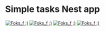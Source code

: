 <h1 align="center">Simple tasks Nest app</h1>

<p align="center">
<a href="#"><img alt="Foks_f ;)" src="https://img.shields.io/github/last-commit/Foksif/Tasks-NestJS/main?color=green&style=for-the-badge"></a>
<a href="#"><img alt="Foks_f ;)" src="https://img.shields.io/badge/Author-Foks__f-ed5f00?style=for-the-badge"></a>
<a href="#"><img alt="Foks_f ;)" src="https://img.shields.io/static/v1?label=license&message=MIT&color=%23ac00b5&style=for-the-badge"></a>
<a href="#"><img alt="Foks_f ;)" src="https://img.shields.io/badge/Python-3-2ea44f?style=for-the-badge"></a>
